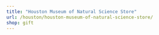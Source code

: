 ```yaml
---
title: "Houston Museum of Natural Science Store"
url: /houston/houston-museum-of-natural-science-store/
shop: gift
---
```

